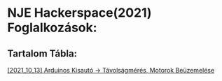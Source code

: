 # NJE Hackerspace(2021) Foglalkozások:

## Tartalom Tábla:
[[2021_10_13] Arduinos Kisautó -> Távolságmérés, Motorok Beüzemelése](https://github.com/sla-ppy/arduino_projects/tree/master/2021_10_13)
